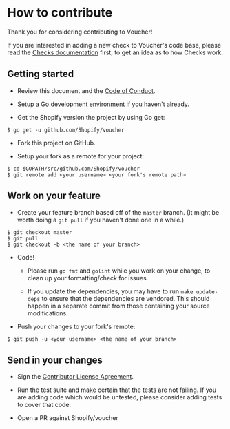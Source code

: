 # How to contribute

Thank you for considering contributing to Voucher!

If you are interested in adding a new check to Voucher's code base, please read
the [Checks documentation](/checks/README.md) first, to get an idea as to how
Checks work.

## Getting started

- Review this document and the [Code of Conduct](CODE_OF_CONDUCT.md).

- Setup a [Go development environment](https://golang.org/doc/install#install)
if you haven't already.

- Get the Shopify version the project by using Go get:

```
$ go get -u github.com/Shopify/voucher
```

- Fork this project on GitHub.

- Setup your fork as a remote for your project:

```
$ cd $GOPATH/src/github.com/Shopify/voucher
$ git remote add <your username> <your fork's remote path>
```

## Work on your feature

- Create your feature branch based off of the `master` branch. (It might be
worth doing a `git pull` if you haven't done one in a while.)

```
$ git checkout master
$ git pull
$ git checkout -b <the name of your branch>
```

- Code!

    - Please run `go fmt` and `golint` while you work on your change, to clean
up your formatting/check for issues.

    - If you update the dependencies, you may have to run `make update-deps` to
 ensure that the dependencies are vendored. This should happen in a separate
commit from those containing your source modifications.

- Push your changes to your fork's remote:

```
$ git push -u <your username> <the name of your branch>
```

## Send in your changes

- Sign the [Contributor License Agreement](https://cla.shopify.com).

- Run the test suite and make certain that the tests are not failing. If you
are adding code which would be untested, please consider adding tests to cover
that code.

- Open a PR against Shopify/voucher
